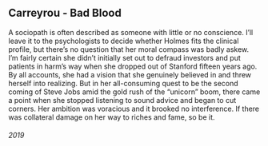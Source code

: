 ## Carreyrou - Bad Blood

A sociopath is often described as someone with little or no conscience.
I’ll leave it to the psychologists to decide whether Holmes fits the clinical profile, but there’s no question that her moral compass was badly askew.
I’m fairly certain she didn’t initially set out to defraud investors and put patients in harm’s way when she dropped out of Stanford fifteen years ago.
By all accounts, she had a vision that she genuinely believed in and threw herself into realizing.
But in her all-consuming quest to be the second coming of Steve Jobs amid the gold rush of the “unicorn” boom, there came a point when she stopped listening to sound advice and began to cut corners.
Her ambition was voracious and it brooked no interference.
If there was collateral damage on her way to riches and fame, so be it.


###### 2019